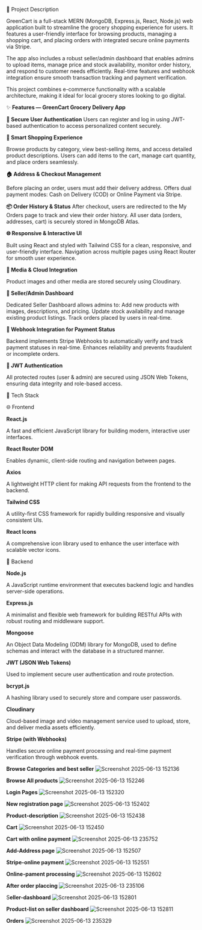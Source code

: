 🚀 Project Description

GreenCart is a full-stack MERN (MongoDB, Express.js, React, Node.js) web application built to streamline the grocery shopping experience for users. It features a user-friendly interface for browsing products, managing a shopping cart, and placing orders with integrated secure online payments via Stripe.

The app also includes a robust seller/admin dashboard that enables admins to upload items, manage price and stock availability, monitor order history, and respond to customer needs efficiently. Real-time features and webhook integration ensure smooth transaction tracking and payment verification.

This project combines e-commerce functionality with a scalable architecture, making it ideal for local grocery stores looking to go digital.

✨ **Features — GreenCart Grocery Delivery App** 

**👤 Secure User Authentication**
Users can register and log in using JWT-based authentication to access personalized content securely.

**🛒 Smart Shopping Experience**

Browse products by category, view best-selling items, and access detailed product descriptions.
Users can add items to the cart, manage cart quantity, and place orders seamlessly.

**🏠 Address & Checkout Management**

Before placing an order, users must add their delivery address.
Offers dual payment modes: Cash on Delivery (COD) or Online Payment via Stripe.

**📦 Order History & Status**
After checkout, users are redirected to the My Orders page to track and view their order history.
All user data (orders, addresses, cart) is securely stored in MongoDB Atlas.

**🌐 Responsive & Interactive UI**

Built using React and styled with Tailwind CSS for a clean, responsive, and user-friendly interface.
Navigation across multiple pages using React Router for smooth user experience.

**📸 Media & Cloud Integration**

Product images and other media are stored securely using Cloudinary.

**🧾 Seller/Admin Dashboard**

Dedicated Seller Dashboard allows admins to:
Add new products with images, descriptions, and pricing.
Update stock availability and manage existing product listings.
Track orders placed by users in real-time.

**🔁 Webhook Integration for Payment Status**

Backend implements Stripe Webhooks to automatically verify and track payment statuses in real-time.
Enhances reliability and prevents fraudulent or incomplete orders.

**🔐 JWT Authentication**

All protected routes (user & admin) are secured using JSON Web Tokens, ensuring data integrity and role-based access.


🧰 Tech Stack

🌐 Frontend

**React.js** 

A fast and efficient JavaScript library for building modern, interactive user interfaces.

**React Router DOM** 

Enables dynamic, client-side routing and navigation between pages.

**Axios** 

A lightweight HTTP client for making API requests from the frontend to the backend.

**Tailwind CSS**

A utility-first CSS framework for rapidly building responsive and visually consistent UIs.

**React Icons** 

A comprehensive icon library used to enhance the user interface with scalable vector icons.

🔧 Backend

**Node.js** 

A JavaScript runtime environment that executes backend logic and handles server-side operations.

**Express.js** 

A minimalist and flexible web framework for building RESTful APIs with robust routing and middleware support.

**Mongoose** 

An Object Data Modeling (ODM) library for MongoDB, used to define schemas and interact with the database in a structured manner.

**JWT (JSON Web Tokens)** 

Used to implement secure user authentication and route protection.

**bcrypt.js** 

A hashing library used to securely store and compare user passwords.

**Cloudinary**

Cloud-based image and video management service used to upload, store, and deliver media assets efficiently.

**Stripe (with Webhooks)** 

Handles secure online payment processing and real-time payment verification through webhook events.

**Browse Categories and best seller** 
![Screenshot 2025-06-13 152136](https://github.com/user-attachments/assets/9fa23c54-ac22-4d34-a7e8-aa83e2583d78)

**Browse All products** 
![Screenshot 2025-06-13 152246](https://github.com/user-attachments/assets/5c99e38b-2ea5-4013-9f33-224b238345aa)

**Login Pages**
![Screenshot 2025-06-13 152320](https://github.com/user-attachments/assets/864c02a3-11b6-485c-82c4-0187c32bb02b)

**New registration page**
![Screenshot 2025-06-13 152402](https://github.com/user-attachments/assets/846342b3-e320-4794-b22e-f03b0fa02538)

**Product-description**
![Screenshot 2025-06-13 152438](https://github.com/user-attachments/assets/744d4d35-c131-471c-b62e-2187d53de578)

**Cart**
![Screenshot 2025-06-13 152450](https://github.com/user-attachments/assets/fd31aac1-9c67-48b2-b825-10905dcc7874)

**Cart with online payment**
![Screenshot 2025-06-13 235752](https://github.com/user-attachments/assets/09c860a8-4d09-44a2-b256-9edcf4bfe73d)

**Add-Address page**
![Screenshot 2025-06-13 152507](https://github.com/user-attachments/assets/7020f387-c2a4-4c86-94e4-e5863fd1de08)

**Stripe-online payment**
![Screenshot 2025-06-13 152551](https://github.com/user-attachments/assets/011cb907-d3b0-4b79-ab1a-b6b079f31bfd)

**Online-pament processing**
![Screenshot 2025-06-13 152602](https://github.com/user-attachments/assets/ecb3e80a-6644-4642-87d0-66b1d08edf0b)

**After order placcing**
![Screenshot 2025-06-13 235106](https://github.com/user-attachments/assets/45d47c66-cc96-42be-8bce-4374ad9e7953)

S**eller-dashboard**
![Screenshot 2025-06-13 152801](https://github.com/user-attachments/assets/80b1a377-513e-40c7-a1c2-b8513fbd4195)

**Product-list on seller dashboard**
![Screenshot 2025-06-13 152811](https://github.com/user-attachments/assets/dfa19388-ed64-4b56-8392-a84b4d59bbc7)

**Orders**
![Screenshot 2025-06-13 235329](https://github.com/user-attachments/assets/87120315-b607-4c3a-b420-75291c6e4d1c)




